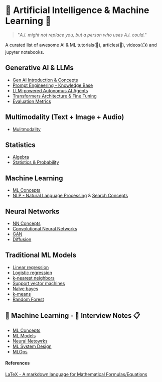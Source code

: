 # 🤖 Artificial Intelligence & Machine Learning 🧠

> "_A.I. might not replace you, but a person who uses A.I. could._"

A curated list of awesome AI & ML tutorials(:orange_book:), articles(:page_with_curl:), videos(:tv:) and jupyter notebooks.

## Generative AI & LLMs
- [Gen AI Introduction & Concepts](docs/gen-ai/generative-ai.md)
- [Prompt Engineering - Knowledge Base](docs/gen-ai/prompt-engineering-resources.md)
- [LLM-powered Autonomus AI Agents](docs/gen-ai/llm-powered-autonomous-ai-agents.md)
- [Transformers Architecture & Fine Tuning](docs/gen-ai/finetune-llms.md)
- [Evaluation Metrics](docs/gen-ai/evaluation-metrics.md)

## Multimodality (Text + Image + Audio)

- [Mulitmodality](docs/multimodality/multimodality.md)
 
## Statistics
- [Algebra](docs/stats/algebra.md)
- [Statistics & Probability](docs/stats/probability.md)

## Machine Learning
- [ML Concepts](docs/ml/ml-concepts.md)
- [NLP - Natural Language Processing](https://github.com/venkataravuri/awesome-tech-articles-blogs/blob/master/topics/architecture-design/search.md) & [Search Concepts](https://github.com/venkataravuri/awesome-tech-articles-blogs/blob/master/topics/architecture-design/search.md)
  
## Neural Networks
- [NN Concepts](docs/nn/nn-deeplearning.md)
- [Convolutional Neural Networks](docs/nn/)
- [GAN](docs/nn/)
- [Diffusion](docs/nn/)

## Traditional ML Models
- [Linear regression](docs/ml/ml-algorithms.md)
- [Logistic regression](docs/ml/ml-algorithms.md)
- [k-nearest neighbors](docs/ml/ml-algorithms.md)
- [Support vector machines](docs/ml/ml-algorithms.md)
- [Naïve bayes](docs/ml/ml-algorithms.md)
- [k-means](docs/ml/ml-algorithms.md)
- [Random Forest](docs/ml/ml-algorithms.md)
  
## :robot: Machine Learning - :briefcase: Interview Notes :clipboard:
- [ML Concepts](docs/interview-notes/interview-notes.md)
- [ML Models](docs/interview-notes/models.md)
- [Neural Netowrks](docs/interview-notes/nn-notes.md)
- [ML System Design](docs/interview-notes/system-design.md)
- [MLOps](docs/interview-notes/mlops.md)


#### References

[LaTeX - A markdown language for Mathematical Formulas/Equations](https://en.wikibooks.org/wiki/LaTeX/Mathematics)
